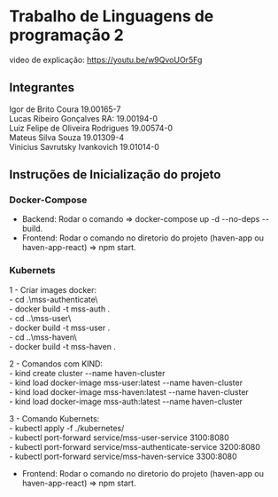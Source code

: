 # Trabalho de Linguagens de programação 2

video de explicação: https://youtu.be/w9QvoUOr5Fg

## Integrantes
Igor de Brito Coura 19.00165-7  
Lucas Ribeiro Gonçalves RA: 19.00194-0  
Luiz Felipe de Oliveira Rodrigues 19.00574-0  
Mateus Silva Souza 19.01309-4  
Vinicius Savrutsky Ivankovich 19.01014-0  


## Instruções de Inicialização do projeto 

### Docker-Compose 

- Backend: Rodar o comando => docker-compose up -d --no-deps --build.  
- Frontend: Rodar o comando no diretorio do projeto (haven-app ou haven-app-react) => npm start.  

### Kubernets 

1 - Criar images docker:  
    - cd .\mss-authenticate\  
    - docker build -t mss-auth .  
    - cd ..\mss-user\  
    - docker build -t mss-user .  
    - cd ..\mss-haven\  
    - docker build -t mss-haven .  

2 - Comandos com KIND:  
    - kind create cluster --name haven-cluster  
    - kind load docker-image mss-user:latest --name haven-cluster  
    - kind load docker-image mss-haven:latest --name haven-cluster  
    - kind load docker-image mss-auth:latest --name haven-cluster  

3 - Comando Kubernets:  
    - kubectl apply -f ./kubernetes/  
    - kubectl port-forward service/mss-user-service 3100:8080  
    - kubectl port-forward service/mss-authenticate-service 3200:8080  
    - kubectl port-forward service/mss-haven-service 3300:8080  

- Frontend: Rodar o comando no diretorio do projeto (haven-app ou haven-app-react) => npm start.  
